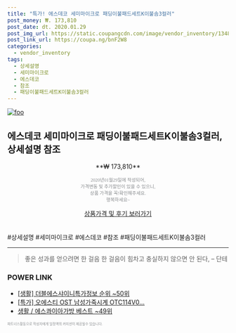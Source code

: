 ```yaml
--- 
title: "특가! 에스데코 세미마이크로 패딩이불패드세트K이불솜3컬러" 
post_money: ₩. 173,810 
post_date: dt. 2020.01.29 
post_img_url: https://static.coupangcdn.com/image/vendor_inventory/1348/bf09c798534e0f14d97cfce4c57cdb7dccdb57dfb55d886d2b3c2da70f62.jpg 
post_link_url: https://coupa.ng/bnF2W8 
categories: 
  - vendor_inventory 
tags: 
  - 상세설명 
  - 세미마이크로 
  - 에스데코 
  - 참조 
  - 패딩이불패드세트K이불솜3컬러 
--- 
```

[![foo](https://static.coupangcdn.com/image/vendor_inventory/1348/bf09c798534e0f14d97cfce4c57cdb7dccdb57dfb55d886d2b3c2da70f62.jpg)](https://coupa.ng/bnF2W8) 

## 에스데코 세미마이크로 패딩이불패드세트K이불솜3컬러, 상세설명 참조 
<p style="text-align: center;">**₩ 173,810**</p> 
<p style="text-align: center;"><span style="color: #898c8f; font-family: Georgia,Times,serif; font-size: 0.75em;">2020년01월29일에 작성되어, <br>가격변동 및 추가할인이 있을 수 있으니,<br> 상품 가격을 꼭!확인해주세요.<br>행복하세요~</span> 
</p>	 
<div markdown="0" style="text-align: center;"><a href="https://coupa.ng/bnF2W8" class="btn btn--success">상품가격 및 후기 보러가기</a></div> 
<br><br> 
  #상세설명 #세미마이크로 #에스데코 #참조 #패딩이불패드세트K이불솜3컬러 
<hr> 

> 좋은 성과를 얻으려면 한 걸음 한 걸음이 힘차고 충실하지 않으면 안 된다, – 단테 


### POWER LINK

* <a href="https://blog.naver.com/sakai111/221772171674" target="_blank"> [생활] 더블에스샤이니특가정보 순위 ~50위</a>
* <a href="https://blog.naver.com/sakai111/221790249354" target="_blank">[특가] 오에스티 OST 남성가죽시계 OTC114V0...</a>
* <a href="https://blog.naver.com/santokki14/221777340756" target="_blank">생활 / 에스콰이아가방 베스트 ~49위</a>

<span style="color: #898c8f; font-family: Georgia,Times,serif; font-size: 0.55em;">파트너스활동으로 작성자에게 일정액의 커미션이 제공될수 있습니다.</span> 
